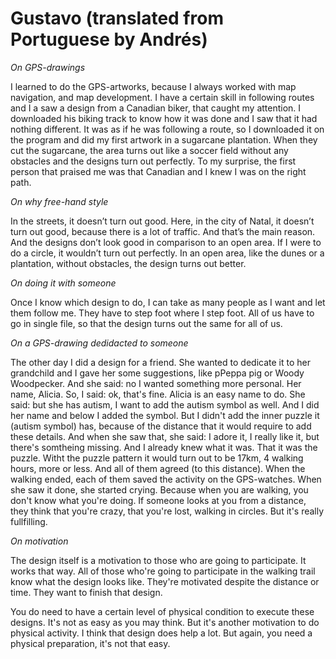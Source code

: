 # Gustavo (translated from Portuguese by Andrés)

_On GPS-drawings_

I learned to do the GPS-artworks, because I always worked with map navigation, and map development. I have a certain skill in following routes and I a saw a design from a Canadian biker, that caught my attention. I downloaded his biking track to know how it was done and I saw that it had nothing different. It was as if he was following a route, so I downloaded it on the program and did my first artwork in a sugarcane plantation. When they cut the sugarcane, the area turns out like a soccer field without any obstacles and the designs turn out perfectly. To my surprise, the first person that praised me was that Canadian and I knew I was on the right path.

_On why free-hand style_

In the streets, it doesn’t turn out good. Here, in the city of Natal, it doesn’t turn out good, because there is a lot of traffic. And that’s the main reason. And the designs don’t look good in comparison to an open area. If I were to do a circle, it wouldn’t turn out perfectly. In an open area, like the dunes or a plantation, without obstacles, the design turns out better.

_On doing it with someone_

Once I know which design to do, I can take as many people as I want and let them follow me. They have to step foot where I step foot. All of us have to go in single file, so that the design turns out the same for all of us.

_On a GPS-drawing dedidacted to someone_

The other day I did a design for a friend. She wanted to dedicate it to her grandchild and I gave her some suggestions, like pPeppa pig or Woody Woodpecker. And she said: no I wanted something more personal. Her name, Alicia. So, I said: ok, that's fine. Alicia is an easy name to do. She said: but she has autism, I want to add the autism symbol as well. And I did her name and below I added the symbol. But I didn't add the inner puzzle it (autism symbol) has, because of the distance that it would require to add these details. And when she saw that, she said: I adore it, I really like it, but there's somtheing missing. And I already knew what it was. That it was the puzzle. Witht the puzzle pattern it would turn out to be 17km, 4 walking hours, more or less. And all of them agreed (to this distance). When the walking ended, each of them saved the activity on the GPS-watches. When she saw it done, she started crying. Because when you are walking, you don't know what you're doing. If someone looks at you from a distance, they think that you're crazy, that you're lost, walking in circles. But it's really fullfilling.

_On motivation_

The design itself is a motivation to those who are going to participate. It works that way. All of those who're going to participate in the walking trail know what the design looks like. They're motivated despite the distance or time. They want to finish that design.

You do need to have a certain level of physical condition to execute these designs. It's not as easy as you may think. But it's another motivation to do physical activity. I think that design does help a lot. But again, you need a physical preparation, it's not that easy.
